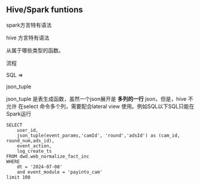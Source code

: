 ## Hive/Spark funtions

spark方言特有语法

hive 方言特有语法

从属于哪些类型的函数。

流程 

SQL => 







json_tuple



json_tuple 是表生成函数，虽然一个json展开是 **多列的一行** json，但是，hive 不允许 在select 命令多个列，需要配合lateral view 使用。例如SQL以下SQL只能在Spark运行

```
SELECT
    user_id,
    json_tuple(event_params,'camId', 'round','adsId') as (cam_id, round_num,ads_id),
    event_action,
    log_create_ts
FROM dwd.web_normalize_fact_inc
WHERE
    dt = '2024-07-08'
    and event_module = 'payinto_cam'
limit 100
```









